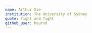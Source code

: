 ```yaml
---
name: Arthur Xie
institution: The University of Sydney
quote: fight and fight
github_user: hourxd
---
```

